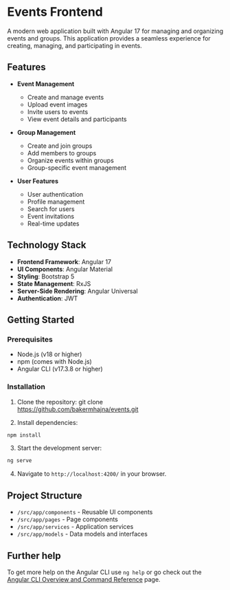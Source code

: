 # Events Frontend

A modern web application built with Angular 17 for managing and organizing events and groups. This application provides a seamless experience for creating, managing, and participating in events.

## Features

- **Event Management**
  - Create and manage events
  - Upload event images
  - Invite users to events
  - View event details and participants

- **Group Management**
  - Create and join groups
  - Add members to groups
  - Organize events within groups
  - Group-specific event management

- **User Features**
  - User authentication
  - Profile management
  - Search for users
  - Event invitations
  - Real-time updates

## Technology Stack

- **Frontend Framework**: Angular 17
- **UI Components**: Angular Material
- **Styling**: Bootstrap 5
- **State Management**: RxJS
- **Server-Side Rendering**: Angular Universal
- **Authentication**: JWT

## Getting Started

### Prerequisites

- Node.js (v18 or higher)
- npm (comes with Node.js)
- Angular CLI (v17.3.8 or higher)

### Installation

1. Clone the repository:
git clone https://github.com/bakermhajna/events.git

2. Install dependencies:
```bash
npm install
```

3. Start the development server:
```bash
ng serve
```

4. Navigate to `http://localhost:4200/` in your browser.

## Project Structure

- `/src/app/components` - Reusable UI components
- `/src/app/pages` - Page components
- `/src/app/services` - Application services
- `/src/app/models` - Data models and interfaces

## Further help

To get more help on the Angular CLI use `ng help` or go check out the [Angular CLI Overview and Command Reference](https://angular.io/cli) page.
